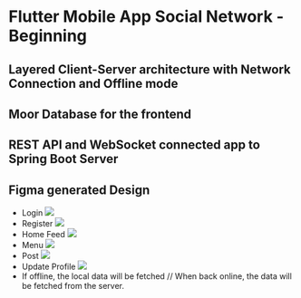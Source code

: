 # Flutter Mobile App Social Network - Beginning
## Layered Client-Server architecture with Network Connection and Offline mode
## Moor Database for the frontend
## REST API and WebSocket connected app to Spring Boot Server
## Figma generated Design

<ul>
<li>
      <a> 
	      Login
        <img src="https://user-images.githubusercontent.com/57533863/157675231-0b6371d9-9774-484d-b66e-e63eef11acbf.png">
      </a>
</li>

<li>
      <a> 
	      Register
        <img src="https://user-images.githubusercontent.com/57533863/157675315-ffa927f6-0346-4909-a629-46c8474fea68.png">
      </a>
</li>
	
 <li>
      <a> 
	      Home Feed
        <img src="https://user-images.githubusercontent.com/57533863/157675394-e1327d6e-4197-40fb-9b3f-d6d41a844d94.png">
      </a>
</li>
	
<li>
      <a> 
	      Menu
        <img src="https://user-images.githubusercontent.com/57533863/157675485-4a648741-2550-456e-99c9-61c2e1490806.png">
      </a>
</li>
	
<li>
      <a> 
	      Post
        <img src="https://user-images.githubusercontent.com/57533863/157675557-96d95221-2fbc-491c-aa86-61f278a04c01.png">
      </a>
</li>
	
<li>
      <a> 
	      Update Profile
        <img src="https://user-images.githubusercontent.com/57533863/157675678-97e7de08-b94d-42ef-9fa4-ed6e01b51bea.png">
      </a>
</li>
  
<li>
      <a> 
	If offline, the local data will be fetched // When back online, the data will be fetched from the server.
      </a>
</li>
</ul>
